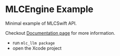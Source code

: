 # MLCEngine Example

Minimal example of MLCSwift API.

Checkout [Documentation page](https://llm.mlc.ai/docs/deploy/ios.html) for more information.

- run `mlc_llm package`
- open the Xcode project
